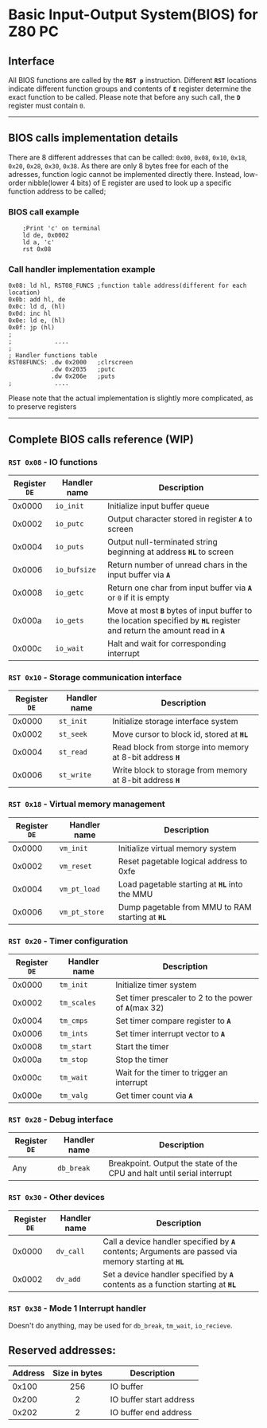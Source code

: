 # Basic Input-Output System(BIOS) for Z80 PC

## Interface

All BIOS functions are called by the **`RST p`** instruction. Different **`RST`** locations indicate different function groups and contents of **`E`** register determine the exact function to be called. Please note that before any such call, the **`D`** register must contain `0`.
***

## BIOS calls implementation details

There are 8 different addresses that can be called: `0x00`, `0x08`, `0x10`, `0x18`, `0x20`, `0x28`, `0x30`, `0x38`. As there are only 8 bytes free for each of the adresses, function logic cannot be implemented directly there. Instead, low-order nibble(lower 4 bits) of E register are used to look up a specific function address to be called;

### BIOS call example

```armasm
    ;Print 'c' on terminal
    ld de, 0x0002
    ld a, 'c'
    rst 0x08
```

### Call handler implementation example

```armasm
0x08: ld hl, RST08_FUNCS ;function table address(different for each location)
0x0b: add hl, de
0x0c: ld d, (hl)
0x0d: inc hl
0x0e: ld e, (hl)
0x0f: jp (hl)
;
;            ....
;
; Handler functions table
RST08FUNCS: .dw 0x2000   ;clrscreen
            .dw 0x2035   ;putc
            .dw 0x206e   ;puts
;            ....

```

Please note that the actual implementation is slightly more complicated, as to preserve registers

***

## Complete BIOS calls reference (WIP)

### `RST 0x08` - IO functions

| Register `DE` | Handler name | Description |
|---------------|--------------|-------------|
|0x0000         |`io_init`     | Initialize input buffer queue |
|0x0002         |`io_putc`     | Output character stored in register **`A`** to screen|
|0x0004         |`io_puts`     | Output null-terminated string beginning at address **`HL`** to screen |
|0x0006         |`io_bufsize`  | Return number of unread chars in the input buffer via **`A`** |
|0x0008         |`io_getc`     | Return one char from input buffer via **`A`** or `0` if it is empty |
|0x000a         |`io_gets`     | Move at most **`B`** bytes of input buffer to the location specified by **`HL`** register and return the amount read in **`A`**  |
|0x000c         |`io_wait`     | Halt and wait for corresponding interrupt  |

### `RST 0x10` - Storage communication interface

| Register `DE` | Handler name | Description |
|---------------|--------------|-------------|
|0x0000         |` st_init `   | Initialize storage interface system|
|0x0002         |` st_seek `   | Move cursor to block id, stored at **`HL`**|
|0x0004         |` st_read `   | Read block from storge into memory at 8-bit address **`H`**|
|0x0006         |` st_write `  | Write block to storage from memory at 8-bit address **`H`**| 
<!-- 
|0x0002         |` st_steps `  | Set the step size to 2 to the power of **`A`**(max 32) |
|0x0004         |` st_moves `  | Move cursor by the number of steps specified in **`HL`** |
|0x0006         |` st_chunks ` | Set the chunk size to 2 to the power of **`A`**(max 32) |
|0x0008         |` st_readc `  | Read one chunk from storage into location specified by **`HL`**|
|0x000a         |` st_writec ` | Write one chunk starting at **`HL`** into the storage device | -->

### `RST 0x18` - Virtual memory management

| Register `DE` | Handler name  | Description |
|---------------|---------------|-------------|
|0x0000         |` vm_init `    | Initialize virtual memory system |
|0x0002         |` vm_reset `   | Reset pagetable logical address to 0xfe|
|0x0004         |` vm_pt_load ` | Load pagetable starting at **`HL`** into the MMU|
|0x0006         |` vm_pt_store `| Dump pagetable from MMU to RAM starting at **`HL`** |

### `RST 0x20` - Timer configuration

| Register `DE` | Handler name  | Description |
|---------------|---------------|-------------|
|0x0000         |` tm_init `    | Initialize timer system |
|0x0002         |` tm_scales `  | Set timer prescaler to 2 to the power of **`A`**(max 32) |
|0x0004         |` tm_cmps `    | Set timer compare register to **`A`** |
|0x0006         |` tm_ints `    | Set timer interrupt vector to **`A`** |
|0x0008         |` tm_start `   | Start the timer |
|0x000a         |` tm_stop `    | Stop the timer|
|0x000c         |` tm_wait `    | Wait for the timer to trigger an interrupt |
|0x000e         |` tm_valg `    | Get timer count via **`A`** |

### `RST 0x28` - Debug interface

| Register `DE` | Handler name  | Description |
|---------------|---------------|-------------|
|Any            |` db_break `    | Breakpoint. Output the state of the CPU and halt until serial interrupt |

### `RST 0x30` - Other devices

| Register `DE` | Handler name  | Description |
|---------------|---------------|-------------|
|0x0000         |` dv_call `| Call a device handler specified by **`A`** contents; Arguments are passed via memory starting at **`HL`** |
|0x0002         |` dv_add ` | Set a device handler specified by **`A`** contents as a function starting at **`HL`** |

### `RST 0x38` - Mode 1 Interrupt handler

Doesn't do anything, may be used for `db_break`, `tm_wait`, `io_recieve`.

## Reserved addresses:
| Address | Size in bytes | Description |
|---------|:----:|-------------|
|0x100 | 256 | IO buffer |
| 0x200 | 2 | IO buffer start address |
| 0x202 | 2 | IO buffer end address |